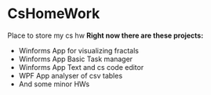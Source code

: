 # CsHomeWork
Place to store my cs hw
**Right now there are these projects:**
* Winforms App for visualizing fractals
* Winforms App Basic Task manager
* Winforms App Text and cs code editor
* WPF App analyser of csv tables
* And some minor HWs